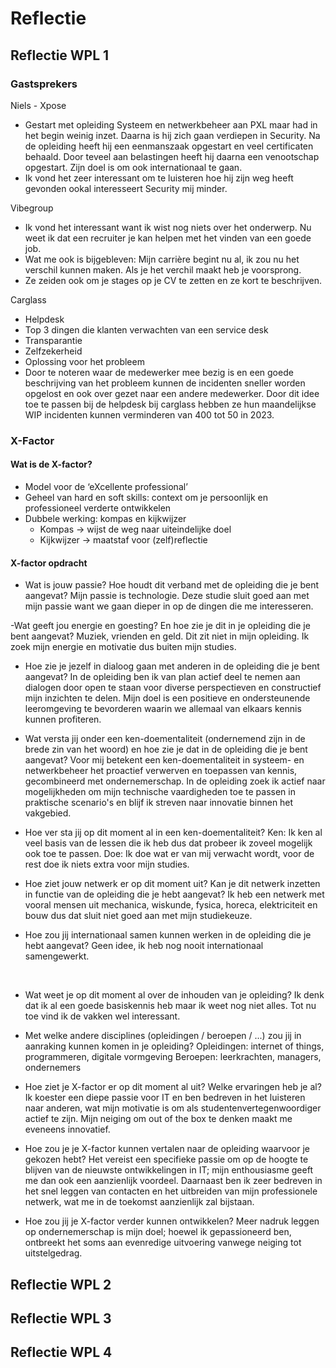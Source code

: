 # Reflectie

## Reflectie WPL 1

### Gastsprekers
Niels - Xpose
-   Gestart met opleiding Systeem en netwerkbeheer aan PXL maar had in het begin weinig inzet. Daarna is hij zich gaan verdiepen in Security. Na de opleiding heeft hij een eenmanszaak opgestart en veel certificaten behaald. Door teveel aan belastingen heeft hij daarna een venootschap opgestart. Zijn doel is om ook internationaal te gaan.
- Ik vond het zeer interessant om te luisteren hoe hij zijn weg heeft gevonden ookal interesseert Security mij minder.

Vibegroup
-   Ik vond het interessant want ik wist nog niets over het onderwerp. Nu weet ik dat een recruiter je kan helpen met het vinden van een goede job.
-   Wat me ook is bijgebleven: Mijn carrière begint nu al, ik zou nu het verschil kunnen maken. Als je het verchil maakt heb je voorsprong.
-   Ze zeiden ook om je stages op je CV te zetten en ze kort te beschrijven.

Carglass
-   Helpdesk
-   Top 3 dingen die klanten verwachten van een service desk
 -   Transparantie
 -   Zelfzekerheid
 -   Oplossing voor het probleem
-   Door te noteren waar de medewerker mee bezig is en een goede beschrijving van het probleem kunnen de incidenten sneller worden opgelost en ook over gezet naar een andere medewerker. Door dit idee toe te passen bij de helpdesk bij carglass hebben ze hun maandelijkse WIP incidenten kunnen verminderen van 400 tot 50 in 2023.

### X-Factor
#### Wat is de X-factor?
-   Model voor de ‘eXcellente professional’
-   Geheel van hard en soft skills: context om je persoonlijk en professioneel verderte ontwikkelen
-   Dubbele werking: kompas en kijkwijzer
    -   Kompas -> wijst de weg naar uiteindelijke doel
    -   Kijkwijzer -> maatstaf voor (zelf)reflectie

#### X-factor opdracht
- Wat is jouw passie? Hoe houdt dit verband met de opleiding die je bent aangevat? 
Mijn passie is technologie. Deze studie sluit goed aan met mijn passie want we gaan dieper in op de dingen die me interesseren.

-Wat geeft jou energie en goesting? En hoe zie je dit in je opleiding die je bent aangevat?
Muziek, vrienden en geld. Dit zit niet in mijn opleiding. Ik zoek mijn energie en motivatie dus buiten mijn studies.

- Hoe zie je jezelf in dialoog gaan met anderen in de opleiding die je bent aangevat? 
In de opleiding ben ik van plan actief deel te nemen aan dialogen door open te staan voor diverse perspectieven en constructief mijn inzichten te delen. Mijn doel is een positieve en ondersteunende leeromgeving te bevorderen waarin we allemaal van elkaars kennis kunnen profiteren.

- Wat versta jij onder een ken-doementaliteit  (ondernemend zijn in de brede zin van het woord) en hoe zie je dat in de opleiding die je bent aangevat?
Voor mij betekent een ken-doementaliteit in systeem- en netwerkbeheer het proactief verwerven en toepassen van kennis, gecombineerd met ondernemerschap. In de opleiding zoek ik actief naar mogelijkheden om mijn technische vaardigheden toe te passen in praktische scenario's en blijf ik streven naar innovatie binnen het vakgebied.

- Hoe ver sta jij op dit moment al in een ken-doementaliteit? 
Ken: Ik ken al veel basis van de lessen die ik heb dus dat probeer ik zoveel mogelijk ook toe te passen. 
Doe: Ik doe wat er van mij verwacht wordt, voor de rest doe ik niets extra voor mijn studies.

- Hoe ziet jouw netwerk er op dit moment uit? Kan je dit netwerk inzetten in functie van de opleiding die je hebt aangevat?
Ik heb een netwerk met vooral mensen uit mechanica, wiskunde, fysica, horeca, elektriciteit en bouw dus dat sluit niet goed aan met mijn studiekeuze.

- Hoe zou jij internationaal samen kunnen werken in de opleiding die je hebt aangevat?
Geen idee, ik heb nog nooit internationaal samengewerkt.

 
- Wat weet je op dit moment al over de inhouden van je opleiding?
Ik denk dat ik al een goede basiskennis heb maar ik weet nog niet alles. Tot nu toe vind ik de vakken wel interessant.

- Met welke andere disciplines (opleidingen / beroepen / ...) zou jij in aanraking kunnen komen in je opleiding?
Opleidingen: internet of things, programmeren, digitale vormgeving
Beroepen: leerkrachten, managers, ondernemers

- Hoe ziet je X-factor er op dit moment al uit? Welke ervaringen heb je al?
Ik koester een diepe passie voor IT en ben bedreven in het luisteren naar anderen, wat mijn motivatie is om als studentenvertegenwoordiger actief te zijn. Mijn neiging om out of the box te denken maakt me eveneens innovatief.

- Hoe zou je je X-factor kunnen vertalen naar de opleiding waarvoor je gekozen hebt?
Het vereist een specifieke passie om op de hoogte te blijven van de nieuwste ontwikkelingen in IT; mijn enthousiasme geeft me dan ook een aanzienlijk voordeel. Daarnaast ben ik zeer bedreven in het snel leggen van contacten en het uitbreiden van mijn professionele netwerk, wat me in de toekomst aanzienlijk zal bijstaan.

- Hoe zou jij je X-factor verder kunnen ontwikkelen?
Meer nadruk leggen op ondernemerschap is mijn doel; hoewel ik gepassioneerd ben, ontbreekt het soms aan evenredige uitvoering vanwege neiging tot uitstelgedrag.



## Reflectie WPL 2

## Reflectie WPL 3

## Reflectie WPL 4